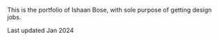 This is the portfolio of Ishaan Bose, with sole purpose of getting design jobs.


Last updated Jan 2024

